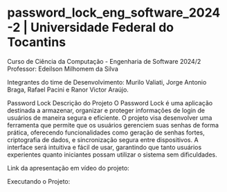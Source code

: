 # password_lock_eng_software_2024-2 | Universidade Federal do Tocantins
Curso de Ciência da Computação - Engenharia de Software 2024/2
Professor: Edeilson Milhomem da Silva

Integrantes do time de Desenvolvimento: Murilo Valiati, Jorge Antonio Braga, Rafael Pacini e Ranor Victor Araújo.

Password Lock
Descrição do Projeto
O Password Lock é uma aplicação destinada a armazenar, organizar e proteger informações de login de usuários de maneira segura e eficiente. O projeto visa desenvolver uma ferramenta que permite que os usuários gerenciem suas senhas de forma prática, oferecendo funcionalidades como geração de senhas fortes, criptografia de dados, e sincronização segura entre dispositivos. A interface será intuitiva e fácil de usar, garantindo que tanto usuários experientes quanto iniciantes possam utilizar o sistema sem dificuldades.

Link da apresentação em vídeo do projeto: 

Executando o Projeto:
